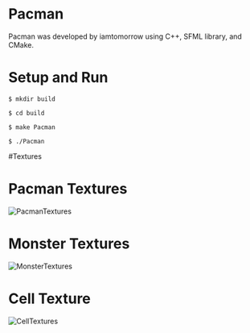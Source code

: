 # Pacman
Pacman was developed by iamtomorrow using C++, SFML library, and CMake.

# Setup and Run
```
$ mkdir build
```
```
$ cd build
```
```
$ make Pacman
```
```
$ ./Pacman
```

#Textures

# Pacman Textures
![PacmanTextures](https://github.com/iamtomorrow/Pacman/assets/72582696/6fdad860-0447-471b-8772-c80af0cd784a)

# Monster Textures
![MonsterTextures](https://github.com/iamtomorrow/Pacman/assets/72582696/c300fa44-5105-4e07-bb0b-4c9f59149758)

# Cell Texture
![CellTextures](https://github.com/iamtomorrow/Pacman/assets/72582696/dcc96981-68f6-4e67-97b5-b7e85566575c)
